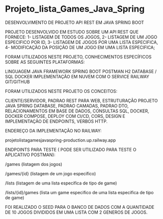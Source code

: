 # Projeto_lista_Games_Java_Spring

DESENVOLVIMENTO DE PROJETO API REST EM JAVA SPRING BOOT

PROJETO DESENVOLVIDO EM ESTUDO SOBRE UM API REST QUE FORNECE:
1- LISTAGEM DE TODOS OS JOGOS,
2- LISTAGEM DE UM JOGO ESPECIFICO POR ID,
3- LISTAGEM DE JOGOS POR UMA LISTA ESPECIFICA,
4- MODIFICAÇÃO DA POSIÇÃO DE UM JOGO EM UMA LISTA ESPECIFICA;

FORAM UTILIZADOS NESTE PROJETO, CONHECIMENTOS ESPECÍFICOS SOBRE AS SEGUINTES PLATAFORMAS:

LINGUAGEM JAVA
FRAMEWORK SPRING BOOT
POSTMAN
H2 DATABASE / SQL
DOCKER
IMPLEMENTAÇÃO EM NUVEM COM O SERVICE RAILWAY
GIT/GITHUB

FORAM UTILIZADOS NESTE PROJETO OS CONCEITOS:

CLIENTE/SERVIDOR,
PADRAO REST PARA WEB,
ESTRUTURAÇÃO PROJETO JAVA SPRING
DATABASE, PADRAO CAMADAS,
PADRAO DTO,
RELACIONAMENTOS EM BASE DE DADOS,
CONSULTAS SQL,
DOCKER, DOCKER COMPOSE,
DEPLOY COM CI/CD, 
CORS, 
DESIGN E IMPLEMENTAÇÃO DE ENDPOINTS,
VERBOS HTTP.

ENDEREÇO DA IMPLEMENTAÇÃO NO RAILWAY:

projetolistagamesjavaspring-production.up.railway.app

ENDPOINTS PARA TESTE ( PODE SER UTILIZADO PARA TESTE O APLICATIVO POSTMAN):

/games     (listagem dos jogos)

/games/{id}    (listagem de um jogo especifico)

/lists   (listagem de uma lista especifica de tipo de game)

/lists/{id}/games   (lista um game especifico de uma lista especifica de tipo de game)


FOI REALIZADO O SEED PARA O BANCO DE DADOS COM A QUANTIDADE DE 10 JOGOS DIVIDIDOS EM UMA LISTA COM 2 GENEROS DE JOGOS.


